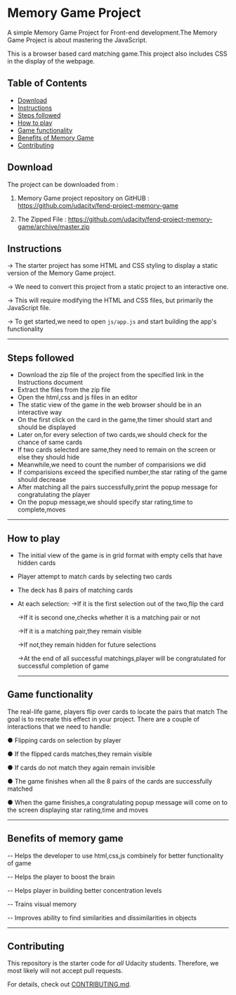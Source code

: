 # Memory Game Project

A simple Memory Game Project for Front-end development.The Memory Game Project is about mastering the JavaScript.

This is a browser based card matching game.This project also includes CSS in the display of the webpage.

## Table of Contents

-   [Download](#download)
-   [Instructions](#instructions)
-   [Steps followed](#steps-followed)
-   [How to play](#how-to-play)
-   [Game functionality](#game-functionality)
-   [Benefits of Memory Game](#benefits-of-memory-game)
-   [Contributing](#contributing)

## Download

The project can be downloaded from :

1.  Memory Game project repository on GitHUB : <https://github.com/udacity/fend-project-memory-game>

2.  The Zipped File : <https://github.com/udacity/fend-project-memory-game/archive/master.zip>

## Instructions

\-> The starter project has some HTML and CSS styling to display a static version of the Memory Game project.

\-> We need to convert this project from a static project to an interactive one.

\-> This will require modifying the HTML and CSS files, but primarily the JavaScript file.

\-> To get started,we need to open `js/app.js` and start building the app's functionality

* * *

## Steps followed

-   Download the zip file of the project from the specified link in the Instructions document
-   Extract the files from the zip file
-   Open the html,css and js files in an editor
-   The static view of the game in the web browser should be in an interactive way
-   On the first click on the card in the game,the timer should start and should be displayed
-   Later on,for every selection of two cards,we should check for the chance of same cards
-   If two cards selected are same,they need to remain on the screen or else they should hide
-   Meanwhile,we need to count the number of comparisions we did
-   If comparisions exceed the specified number,the star rating of the game should decrease
-   After matching all the pairs successfully,print the popup message for congratulating the player
-   On the popup message,we should specify star rating,time to complete,moves

* * *

## How to play

-   The initial view of the game is in grid format with empty cells that have hidden cards
-   Player attempt to match cards by selecting two cards
-   The deck has 8 pairs of matching cards
-   At each selection:
       \->If it is the first selection out of the two,flip the card
      
       \->If it is second one,checks whether it is a matching pair or not
       
       \->If it is a matching pair,they  remain visible
       
       \->If not,they remain hidden for future selections
       
       
       \->At the end of all successful matchings,player will be congratulated for successful completion of game

    * * *

## Game functionality

The real-life game, players flip over cards to locate the pairs that match The goal is to recreate this effect in your project. There are a couple of interactions that we need to handle:

● Flipping cards on selection by player

● If the flipped cards matches,they remain visible

● If cards do not match they again remain invisible

● The game finishes when all the 8 pairs of the cards are successfully matched

● When the game finishes,a congratulating popup message will come on to the screen displaying star rating,time and moves

* * *

## Benefits of memory game

\-- Helps the developer to use html,css,js combinely for better functionality of game

\-- Helps the player to boost the brain

\-- Helps player in building better concentration levels

\-- Trains visual memory

\-- Improves ability to find similarities and dissimilarities in objects

* * *

## Contributing

This repository is the starter code for _all_ Udacity students. Therefore, we most likely will not accept pull requests.

For details, check out [CONTRIBUTING.md](CONTRIBUTING.md).
